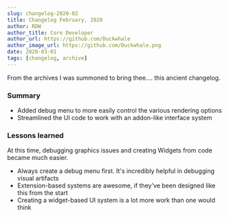 ```yaml
---
slug: changelog-2020-02
title: Changelog February, 2020
author: RDW
author_title: Core Developer
author_url: https://github.com/Duckwhale
author_image_url: https://github.com/Duckwhale.png
date: 2020-03-01
tags: [changelog, archive]
---
```


From the archives I was summoned to bring thee.... this ancient changelog.

### Summary

* Added debug menu to more easily control the various rendering options
* Streamlined the UI code to work with an addon-like interface system

### Lessons learned

At this time, debugging graphics issues and creating Widgets from code became much easier.

* Always create a debug menu first. It's incredibly helpful in debugging visual artifacts
* Extension-based systems are awesome, if they've been designed like this from the start
* Creating a widget-based UI system is a lot more work than one would think
